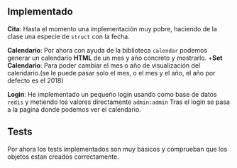 ## Implementado

__Cita__:
  Hasta el momento una implementación muy pobre, haciendo de la clase una especie de `struct` con la fecha.
  
__Calendario__: 
   Por ahora con ayuda de la biblioteca `calendar` podemos generar un calendario __HTML__ de un mes y año concreto
   y mostrarlo.
     +__Set Calendario__: Para poder cambiar el mes o año de visualización del calendario.(se le puede pasar
      solo el mes, o el mes y el año, el año por defecto es el 2018)      
      
__Login__:
   He implementado un pequeño login usando como base de datos `redis` y metiendo los valores directamente `admin:admin`
   Tras el login se pasa a la pagina donde podemos ver el calendario.
  
## Tests

  Por ahora los tests implementados son muy básicos y comprueban que los objetos estan creados correctamente.
